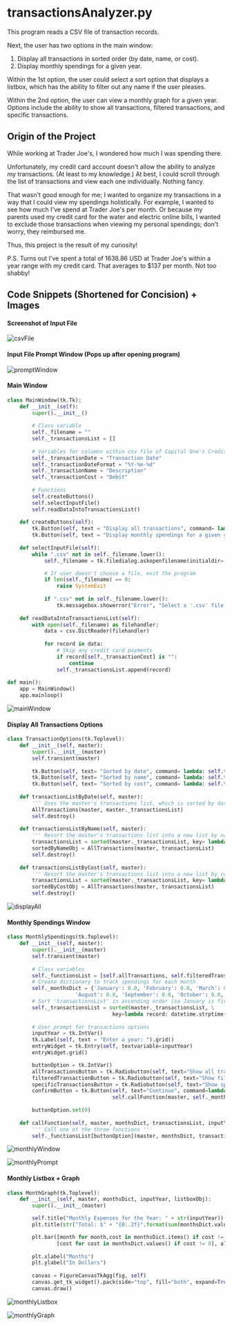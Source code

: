 # transactionsAnalyzer.py
This program reads a CSV file of transaction records.

Next, the user has two options in the main window: 
1. Display all transactions in sorted order (by date, name, or cost).
2. Display monthly spendings for a given year.

Within the 1st option, the user could select a sort option that displays a listbox, which has the ability to filter out any name if the user pleases.

Within the 2nd option, the user can view a monthly graph for a given year. Options include the ability to show all transactions, filtered transactions, and specific transactions.

## Origin of the Project
While working at Trader Joe's, I wondered how much I was spending there.

Unfortunately, my credit card account doesn't allow the ability to analyze my transactions. (At least to my knowledge.) At best, I could scroll through the list of transactions and view each one individually. Nothing fancy.

That wasn't good enough for me; I wanted to organize my transactions in a way that I could view my spendings holistically.
For example, I wanted to see how much I've spend at Trader Joe's per month. Or because my parents used my credit card for the water and electric online bills, I wanted to exclude those transactions when viewing my personal spendings; don't worry, they reimbursed me.

Thus, this project is the result of my curiosity! 

P.S. Turns out I've spent a total of 1638.86 USD at Trader Joe's within a year range with my credit card. That averages to $137 per month. Not too shabby!

## Code Snippets (Shortened for Concision) + Images

#### Screenshot of Input File
![csvFile](images/csvFile.png)

#### Input File Prompt Window (Pops up after opening program)
![promptWindow](images/inputFile.png)

#### Main Window
```python
class MainWindow(tk.Tk):
    def __init__(self):
        super().__init__()
        
        # Class variable
        self._filename = ""
        self._transactionsList = []        
        
        # Variables for columns within csv file of Capital One's Credit Card
        self._transactionDate = "Transaction Date"
        self._transactionDateFormat = "%Y-%m-%d"
        self._transactionName = "Description"
        self._transactionCost = "Debit"
        
        # Functions
        self.createButtons()
        self.selectInputFile()
        self.readDataIntoTransactionsList()        
        
    def createButtons(self):
        tk.Button(self, text = "Display all transactions", command= lambda: TransactionOptions(self)).grid()
        tk.Button(self, text = "Display monthly spendings for a given year", command= lambda: MonthlySpendings(self)).grid()      
        
    def selectInputFile(self):
        while ".csv" not in self._filename.lower():
            self._filename = tk.filedialog.askopenfilename(initialdir= getcwd()) 

            # If user doesn't choose a file, exit the program
            if len(self._filename) == 0:
                raise SystemExit    
            
            if ".csv" not in self._filename.lower():
                tk.messagebox.showerror("Error", "Select a '.csv' file extension", parent=self)             
        
    def readDataIntoTransactionsList(self):
        with open(self._filename) as filehandler:
            data = csv.DictReader(filehandler)
            
            for record in data:
                # Skip any credit card payments
                if record[self._transactionCost] is "":
                    continue        
                self._transactionsList.append(record)                
            
def main():
    app = MainWindow()
    app.mainloop()
```
![mainWindow](images/mainWindow.png)

#### Display All Transactions Options
```python
class TransactionOptions(tk.Toplevel):
    def __init__(self, master):
        super().__init__(master)
        self.transient(master)  
        
        tk.Button(self, text= "Sorted by date", command= lambda: self.transactionListByDate(master)).grid()
        tk.Button(self, text= "Sorted by name", command= lambda: self.transactionsListByName(master)).grid()
        tk.Button(self, text= "Sorted by cost", command= lambda: self.transactionsListByCost(master)).grid()   
        
    def transactionListByDate(self, master):
        ''' Uses the master's transactions list, which is sorted by date by default '''
        AllTransactions(master, master._transactionsList)
        self.destroy()
        
    def transactionsListByName(self, master):
        ''' Resort the master's transactions list into a new list by name'''
        transactionsList = sorted(master._transactionsList, key= lambda record: record[master._transactionName])
        sortedByNameObj = AllTransactions(master, transactionsList)
        self.destroy()
        
    def transactionsListByCost(self, master):
        ''' Resort the master's transactions list into a new list by cost'''
        transactionsList = sorted(master._transactionsList, key= lambda record: float(record[master._transactionCost].strip()), reverse=True)
        sortedByCostObj = AllTransactions(master, transactionsList)
        self.destroy()
```
![displayAll](images/displayAllTransactionsOptions.png)

#### Monthly Spendings Window
```python
class MonthlySpendings(tk.Toplevel):
    def __init__(self, master):
        super().__init__(master)
        self.transient(master)    
        
        # Class variables
        self._functionsList = [self.allTransactions, self.filteredTransactionsPrompt, self.specificTransactionPrompt]
        # Create dictionary to track spendings for each month
        self._monthsDict = {'January': 0.0, 'February': 0.0, 'March': 0.0, 'April': 0.0, 'May': 0.0, 'June': 0.0, 'July': 0.0, 
                      'August': 0.0, 'September': 0.0, 'October': 0.0, 'November': 0.0, 'December': 0.0}  
        # Sort 'transactionsList' in ascending order (so January is first instead of latest month)
        self._transactionsList = sorted(master._transactionsList, \
                                  key=lambda record: datetime.strptime(record[master._transactionDate], master._transactionDateFormat))     
            
        # User prompt for transactions options
        inputYear = tk.IntVar()
        tk.Label(self, text = "Enter a year: ").grid()
        entryWidget = tk.Entry(self, textvariable=inputYear)
        entryWidget.grid()

        buttonOption = tk.IntVar()
        allTransactionsButton = tk.Radiobutton(self, text="Show all transactions", variable=buttonOption, value=0).grid()
        filteredTransactionButton = tk.Radiobutton(self, text="Show filtered transactions", variable=buttonOption, value=1).grid()
        specificTransactionsButton = tk.Radiobutton(self, text="Show specific transactions", variable=buttonOption, value=2).grid()
        confirmButton = tk.Button(self, text="Continue", command=lambda: \
                                  self.callFunction(master, self._monthsDict, self._transactionsList, inputYear.get(), buttonOption.get())).grid()
        
        buttonOption.set(0)
    
    def callFunction(self, master, monthsDict, transactionsList, inputYear, buttonOption): 
        ''' Call one of the three functions '''
        self._functionsList[buttonOption](master, monthsDict, transactionsList, inputYear)
```
![monthlyWindow](images/monthlyWindow.png)

![monthlyPrompt](images/monthlyPromptWindow.png)

#### Monthly Listbox + Graph
```python
class MonthGraph(tk.Toplevel):
    def __init__(self, master, monthsDict, inputYear, listboxObj):
        super().__init__(master)    

        self.title("Monthly Expenses for the Year: " + str(inputYear))
        plt.title(str("Total: $" + "{0:.2f}".format(sum(monthsDict.values()))))

        plt.bar([month for month,cost in monthsDict.items() if cost != 0], \
                [cost for cost in monthsDict.values() if cost != 0], align="center")
        
        plt.xlabel("Months")
        plt.ylabel("In Dollars")
        
        canvas = FigureCanvasTkAgg(fig, self)
        canvas.get_tk_widget().pack(side="top", fill="both", expand=True)
        canvas.draw()      
```
![monthlyListbox](images/monthlyListbox.png)

![monthlyGraph](images/monthlyGraphTJ.png)
